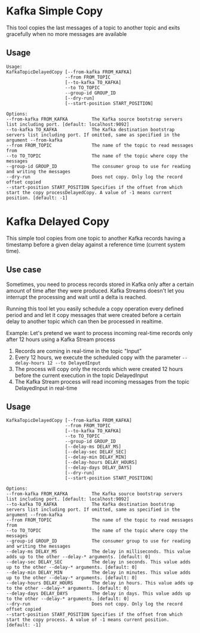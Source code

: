 # Kafka Simple Copy

This tool copies the last messages of a topic to another topic and exits gracefully when no more messages are available

## Usage

    Usage:
    KafkaTopicDelayedCopy [--from-kafka FROM_KAFKA] 
                          --from FROM_TOPIC 
                          [--to-kafka TO_KAFKA] 
                          --to TO_TOPIC 
                          --group-id GROUP_ID 
                          [--dry-run] 
                          [--start-position START_POSITION]

    Options:
    --from-kafka FROM_KAFKA         The Kafka source bootstrap servers list including port. [default: localhost:9092]
    --to-kafka TO_KAFKA             The Kafka destination bootstrap servers list including port. If omitted, same as specified in the argument --from-kafka
    --from FROM_TOPIC               The name of the topic to read messages from
    --to TO_TOPIC                   The name of the topic where copy the messages
    --group-id GROUP_ID             The consumer group to use for reading and writing the messages
    --dry-run                       Does not copy. Only log the record offset copied
    --start-position START_POSITION Specifies if the offset from which start the copy processDelayedCopy. A value of -1 means current position. [default: -1]



# Kafka Delayed Copy

This simple tool copies from one topic to another Kafka records having a timestamp before 
a given delay against a reference time (current system time).

## Use case

Sometimes, you need to process records stored in Kafka only after a certain amount of time after they were produced. 
Kafka Streams doesn't let you interrupt the processing and wait until a delta is reached. 

Running this tool let you easily schedule a copy operation every defined period and and let it copy messages that 
were created before a certain delay to another topic which can then be processed in realtime.

Example:
Let's pretend we want to process incoming real-time records only after 12 hours using a Kafka Stream process

1. Records are coming in real-time in the topic "Input"
2. Every 12 hours, we execute the scheduled copy with the parameter ```--delay-hours 12 --to DelayedInput``` 
3. The process will copy only the records which were created 12 hours before the current execution in the topic DelayedInput
4. The Kafka Stream process will read incoming messages from the topic DelayedInput in real-time


## Usage

    KafkaTopicDelayedCopy [--from-kafka FROM_KAFKA] 
                          --from FROM_TOPIC 
                          [--to-kafka TO_KAFKA] 
                          --to TO_TOPIC 
                          --group-id GROUP_ID 
                          [--delay-ms DELAY_MS] 
                          [--delay-sec DELAY_SEC] 
                          [--delay-min DELAY_MIN] 
                          [--delay-hours DELAY_HOURS] 
                          [--delay-days DELAY_DAYS] 
                          [--dry-run] 
                          [--start-position START_POSITION]

    Options:
    --from-kafka FROM_KAFKA         The Kafka source bootstrap servers list including port. [default: localhost:9092]
    --to-kafka TO_KAFKA             The Kafka destination bootstrap servers list including port. If omitted, same as specified in the argument --from-kafka
    --from FROM_TOPIC               The name of the topic to read messages from
    --to TO_TOPIC                   The name of the topic where copy the messages
    --group-id GROUP_ID             The consumer group to use for reading and writing the messages
    --delay-ms DELAY_MS             The delay in milliseconds. This value adds up to the other --delay-* arguments. [default: 0]
    --delay-sec DELAY_SEC           The delay in seconds. This value adds up to the other --delay-* arguments. [default: 0]
    --delay-min DELAY_MIN           The delay in minutes. This value adds up to the other --delay-* arguments. [default: 0]
    --delay-hours DELAY_HOURS       The delay in hours. This value adds up to the other --delay-* arguments. [default: 0]
    --delay-days DELAY_DAYS         The delay in days. This value adds up to the other --delay-* arguments. [default: 0]
    --dry-run                       Does not copy. Only log the record offset copied
    --start-position START_POSITION Specifies if the offset from which start the copy process. A value of -1 means current position. [default: -1]

